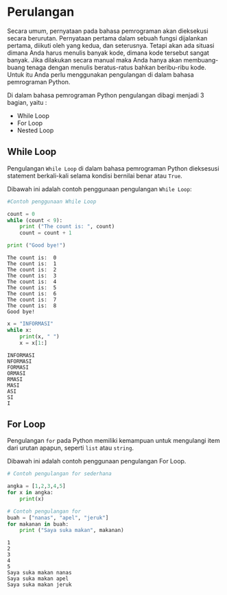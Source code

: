 # Perulangan

Secara umum, pernyataan pada bahasa pemrograman akan dieksekusi secara berurutan. Pernyataan pertama dalam sebuah fungsi dijalankan pertama, diikuti oleh yang kedua, dan seterusnya. Tetapi akan ada situasi dimana Anda harus menulis banyak kode, dimana kode tersebut sangat banyak. Jika dilakukan secara manual maka Anda hanya akan membuang-buang tenaga dengan menulis beratus-ratus bahkan beribu-ribu kode. Untuk itu Anda perlu menggunakan pengulangan di dalam bahasa pemrograman Python.

Di dalam bahasa pemrograman Python pengulangan dibagi menjadi 3 bagian, yaitu :

- While Loop
- For Loop
- Nested Loop

## While Loop

Pengulangan `While Loop` di dalam bahasa pemrograman Python dieksesusi statement berkali-kali selama kondisi bernilai benar atau `True`.

Dibawah ini adalah contoh penggunaan pengulangan `While Loop`:

```python
#Contoh penggunaan While Loop

count = 0
while (count < 9):
    print ("The count is: ", count)
    count = count + 1

print ("Good bye!")
```

```output
The count is:  0
The count is:  1
The count is:  2
The count is:  3
The count is:  4
The count is:  5
The count is:  6
The count is:  7
The count is:  8
Good bye!
```

```python
x = "INFORMASI"
while x:
    print(x, " ")
    x = x[1:]
```

```output
INFORMASI  
NFORMASI  
FORMASI  
ORMASI  
RMASI  
MASI  
ASI  
SI  
I
```

## For Loop
Pengulangan `for` pada Python memiliki kemampuan untuk mengulangi item dari urutan apapun, seperti `list` atau `string`.

Dibawah ini adalah contoh penggunaan pengulangan For Loop.

```PYTHON
# Contoh pengulangan for sederhana

angka = [1,2,3,4,5]
for x in angka:
    print(x)

# Contoh pengulangan for
buah = ["nanas", "apel", "jeruk"]
for makanan in buah:
    print ("Saya suka makan", makanan)
```
```OUTPUT
1
2
3
4
5
Saya suka makan nanas
Saya suka makan apel
Saya suka makan jeruk
```
